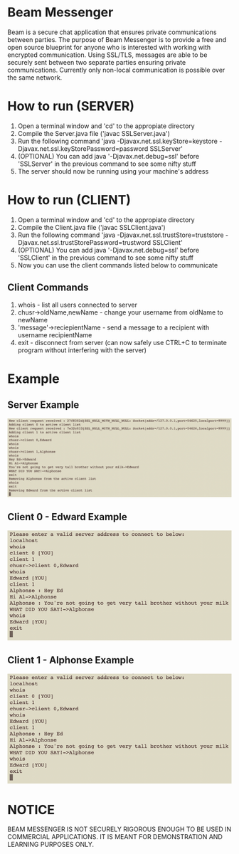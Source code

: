 # Beam Messenger
Beam is a secure chat application that ensures private communications between parties. The purpose of Beam Messenger is to provide a free and open source blueprint for anyone who is interested with working with encrypted communication. Using SSL/TLS, messages are able to be securely sent between two separate parties ensuring private communications. Currently only non-local communication is possible over the same network.

# How to run (SERVER)
1. Open a terminal window and 'cd' to the appropiate directory
2. Compile the Server.java file ('javac SSLServer.java')
3. Run the following command 'java -Djavax.net.ssl.keyStore=keystore -Djavax.net.ssl.keyStorePassword=password SSLServer'
4. (OPTIONAL) You can add java '-Djavax.net.debug=ssl' before 'SSLServer' in the previous command to see some nifty stuff
5. The server should now be running using your machine's address

# How to run (CLIENT)
1. Open a terminal window and 'cd' to the appropiate directory
2. Compile the Client.java file ('javac SSLClient.java')
3. Run the following command 'java -Djavax.net.ssl.trustStore=truststore -Djavax.net.ssl.trustStorePassword=trustword SSLClient'
4. (OPTIONAL) You can add java '-Djavax.net.debug=ssl' before 'SSLClient' in the previous command to see some nifty stuff
5. Now you can use the client commands listed below to communicate

## Client Commands
1. whois - list all users connected to server
2. chusr->oldName,newName - change your username from oldName to newName
3. 'message'->reciepientName - send a message to a recipient with username recipientName
4. exit - disconnect from server (can now safely use CTRL+C to terminate program without interfering with the server)

# Example
## Server Example
![Server Example Picture](resources/server-example.png?raw=true "Server Example")

## Client 0 - Edward Example
![Client 0 - Edward Picture](resources/client-0-edward-example.png?raw=true "Client 0 - Edward Example")

## Client 1 - Alphonse Example
![Client 1 - Alphonse Picture](resources/client-0-edward-example.png?raw=true "Client 1 - Alphonse Example")

# NOTICE
BEAM MESSENGER IS NOT SECURELY RIGOROUS ENOUGH TO BE USED IN COMMERCIAL APPLICATIONS. IT IS MEANT FOR DEMONSTRATION AND LEARNING PURPOSES ONLY.

